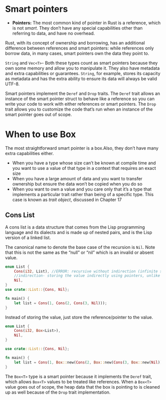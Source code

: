 # Smart pointers
- **Pointers:**
The most common kind of pointer in Rust is a reference, which is not *smart*. They don’t have any special capabilities other than referring to data, and have no overhead.

Rust, with its concept of ownership and borrowing, has an additional difference between references and smart pointers: while references only borrow data, in many cases, smart pointers own the data they point to.

`String` and `Vec<T>`- Both these types count as smart pointers because they own some memory and allow you to manipulate it. They also have metadata and extra capabilities or guarantees. `String`, for example, stores its capacity as metadata and has the extra ability to ensure its data will always be valid UTF-8.

Smart pointers implement the `Deref` and `Drop` traits. The `Deref` trait allows an instance of the smart pointer struct to behave like a reference so you can write your code to work with either references or smart pointers. The `Drop` trait allows you to customize the code that’s run when an instance of the smart pointer goes out of scope. 
# When to use Box<T>
The most straightforward smart pointer is a box.Also, they don’t have many extra capabilities either.
- When you have a type whose size can’t be known at compile time and you want to use a value of that type in a context that requires an exact size
- When you have a large amount of data and you want to transfer ownership but ensure the data won’t be copied when you do so
- When you want to own a value and you care only that it’s a type that implements a particular trait rather than being of a specific type. This case is known as *trait object*, discussed in Chapter 17

## Cons List
A cons list is a data structure that comes from the Lisp programming language and its dialects and is made up of nested pairs, and is the Lisp version of a linked list.

The canonical name to denote the base case of the recursion is `Nil`. Note that this is not the same as the “null” or “nil” which is an invalid or absent value.

```rs
enum List {
    Cons(i32, List), //ERROR: recursive without indirection (infinite stack size allocation)
    //indirection- storing the value indirectly using pointers, unlike direct value storing as we are doing here
    Nil,
}
use crate::List::{Cons, Nil};

fn main() {
    let list = Cons(1, Cons(2, Cons(3, Nil)));
}
```
Instead of storing the value, just store the reference/pointer to the value.
```rs
enum List {
    Cons(i32, Box<List>),
    Nil,
}

use crate::List::{Cons, Nil};

fn main() {
    let list = Cons(1, Box::new(Cons(2, Box::new(Cons(3, Box::new(Nil))))));
}
```
The `Box<T>` type is a smart pointer because it implements the `Deref` trait, which allows `Box<T>` values to be treated like references. When a `Box<T>` value goes out of scope, the heap data that the box is pointing to is cleaned up as well because of the `Drop` trait implementation.